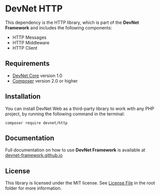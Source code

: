 # DevNet HTTP
This dependency is the HTTP library, which is part of the **DevNet Framework** and includes the following components:

- HTTP Messages
- HTTP Middleware
- HTTP Client

## Requirements
- [DevNet Core](https://github.com/DevNet-Framework/core/) version 1.0
- [Composer](https://getcomposer.org/) version 2.0 or higher

## Installation
You can install DevNet Web as a third-party library to work with any PHP project, by running the following command in the terminal:
```
composer require devnet/http
```

## Documentation
Full documentation on how to use **DevNet Framework** is available at [devnet-framework.github.io](https://devnet-framework.github.io)

## License
This library is licensed under the MIT license. See [License File](https://github.com/DevNet-Framework/http/blob/master/LICENSE) in the root folder for more information.
